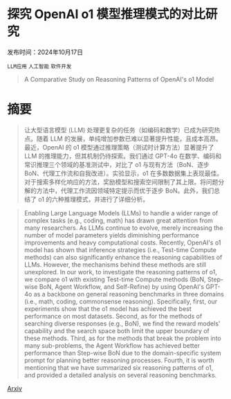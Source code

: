 # 探究 OpenAI o1 模型推理模式的对比研究

发布时间：2024年10月17日

`LLM应用` `人工智能` `软件开发`

> A Comparative Study on Reasoning Patterns of OpenAI's o1 Model

# 摘要

> 让大型语言模型 (LLM) 处理更复杂的任务（如编码和数学）已成为研究热点。随着 LLM 的发展，单纯增加参数已难以显著提升性能，且成本高昂。最近，OpenAI 的 o1 模型通过推理策略（测试时计算方法）显著提升了 LLM 的推理能力，但其机制仍待探索。我们通过 GPT-4o 在数学、编码和常识推理三个领域的基准测试中，对比了 o1 与现有方法（BoN、逐步 BoN、代理工作流和自我改进）。实验显示，o1 在多数数据集上表现最佳。对于搜索多样化响应的方法，奖励模型和搜索空间限制了其上限。将问题分解的方法中，代理工作流因领域特定提示而优于逐步 BoN。此外，我们总结了 o1 的六种推理模式，并进行了详细分析。

> Enabling Large Language Models (LLMs) to handle a wider range of complex tasks (e.g., coding, math) has drawn great attention from many researchers. As LLMs continue to evolve, merely increasing the number of model parameters yields diminishing performance improvements and heavy computational costs. Recently, OpenAI's o1 model has shown that inference strategies (i.e., Test-time Compute methods) can also significantly enhance the reasoning capabilities of LLMs. However, the mechanisms behind these methods are still unexplored. In our work, to investigate the reasoning patterns of o1, we compare o1 with existing Test-time Compute methods (BoN, Step-wise BoN, Agent Workflow, and Self-Refine) by using OpenAI's GPT-4o as a backbone on general reasoning benchmarks in three domains (i.e., math, coding, commonsense reasoning). Specifically, first, our experiments show that the o1 model has achieved the best performance on most datasets. Second, as for the methods of searching diverse responses (e.g., BoN), we find the reward models' capability and the search space both limit the upper boundary of these methods. Third, as for the methods that break the problem into many sub-problems, the Agent Workflow has achieved better performance than Step-wise BoN due to the domain-specific system prompt for planning better reasoning processes. Fourth, it is worth mentioning that we have summarized six reasoning patterns of o1, and provided a detailed analysis on several reasoning benchmarks.

[Arxiv](https://arxiv.org/abs/2410.13639)